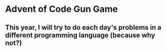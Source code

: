 # Advent of Code Gun Game
## This year, I will try to do each day's problems in a different programming language (because why not?)
